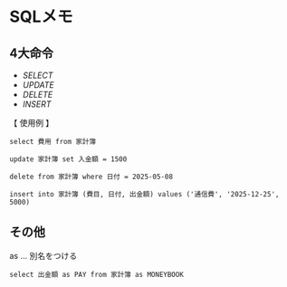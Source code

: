 # SQLメモ

## 4大命令
* _SELECT_  
* _UPDATE_  
* _DELETE_  
* _INSERT_

【 使用例 】  

    select 費用 from 家計簿

    update 家計簿 set 入金額 = 1500

    delete from 家計簿 where 日付 = 2025-05-08

    insert into 家計簿 (費目, 日付, 出金額) values ('通信費', '2025-12-25', 5000)

  
## その他
as ... 別名をつける  
    
    select 出金額 as PAY from 家計簿 as MONEYBOOK
    
